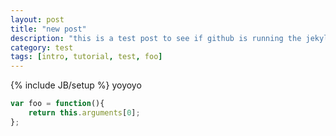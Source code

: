 ```yaml
---
layout: post
title: "new post"
description: "this is a test post to see if github is running the jekyll compile"
category: test
tags: [intro, tutorial, test, foo]
---
```

{% include JB/setup %}
yoyoyo

```javascript
var foo = function(){
	return this.arguments[0];
};
```
